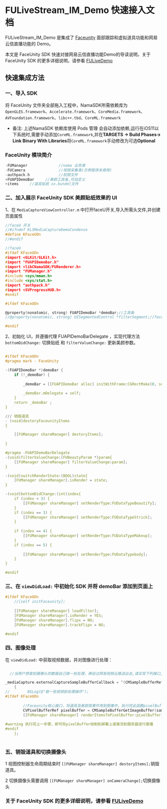 # FULiveStream_IM_Demo 快速接入文档

FULiveStream_IM_Demo 是集成了 [Faceunity](https://github.com/Faceunity/FULiveDemo/tree/dev) 面部跟踪和虚拟道具功能和网易云信直播功能的 Demo。

本文是 FaceUnity SDK 快速对接网易云信直播功能Demo的导读说明，关于 FaceUnity SDK 的更多详细说明，请参看 [FULiveDemo](https://github.com/Faceunity/FULiveDemo/tree/dev)

## 快速集成方法

### 一、导入 SDK

将  FaceUnity  文件夹全部拖入工程中，NamaSDK所需依赖库为 `OpenGLES.framework`、`Accelerate.framework`、`CoreMedia.framework`、`AVFoundation.framework`、`libc++.tbd`、`CoreML.framework`

- 备注: 上述NamaSDK 依赖库使用 Pods 管理 会自动添加依赖,运行在iOS11以下系统时,需要手动添加`CoreML.framework`,并在**TARGETS -> Build Phases-> Link Binary With Libraries**将`CoreML.framework`手动修改为可选**Optional**


### FaceUnity 模块简介
```C
-FUManager              //nama 业务类
-FUCamera               //视频采集类(示例程序未使用)  
-authpack.h             //权限文件
+FUAPIDemoBar     //美颜工具条,可自定义
+items     //道具贴纸 xx.bundel文件

```


### 二、加入展示 FaceUnity SDK 美颜贴纸效果的  UI

1、在 `MediaCaptureViewController.m` 中打开faceU开关,导入所需头文件,并创建页面属性

```C
//faceU 开关
//#ifndef KLSMediaCaptureDemoCondense
#define KFaceUOn
//#endif

//faceU
#ifdef KFaceUOn
#import <GLKit/GLKit.h>
#import "FUAPIDemoBar.h"
#import <libCNamaSDK/FURenderer.h>
#import "FUManager.h"
#include <sys/mman.h>
#include <sys/stat.h>
#import "authpack.h"
#import <SVProgressHUD.h>
#endif

#ifdef KFaceUOn

@property(nonatomic, strong) FUAPIDemoBar *demoBar;//工具条
//@property(nonatomic, strong) UISegmentedControl *filterSegment;//faceU开关

#endif
```

2、初始化 UI，并遵循代理  FUAPIDemoBarDelegate ，实现代理方法 `bottomDidChange:` 切换贴纸 和 `filterValueChange:` 更新美颜参数。

```C

#ifdef KFaceUOn
#pragma mark - FaceUnity

-(FUAPIDemoBar *)demoBar {
    if (!_demoBar) {
        
        _demoBar = [[FUAPIDemoBar alloc] initWithFrame:CGRectMake(0, self.view.frame.size.height - 164 - 231, self.view.frame.size.width, 231)];
        
        _demoBar.mDelegate = self;
    }
    return _demoBar ;
}

/// 销毁道具
- (void)destoryFaceunityItems
{

    [[FUManager shareManager] destoryItems];
    
}

#pragma -FUAPIDemoBarDelegate
-(void)filterValueChange:(FUBeautyParam *)param{
    [[FUManager shareManager] filterValueChange:param];
}

-(void)switchRenderState:(BOOL)state{
    [FUManager shareManager].isRender = state;
}

-(void)bottomDidChange:(int)index{
    if (index < 3) {
        [[FUManager shareManager] setRenderType:FUDataTypeBeautify];
    }
    if (index == 3) {
        [[FUManager shareManager] setRenderType:FUDataTypeStrick];
    }
    
    if (index == 4) {
        [[FUManager shareManager] setRenderType:FUDataTypeMakeup];
    }
    if (index == 5) {
        
        [[FUManager shareManager] setRenderType:FUDataTypebody];
    }
}

#endif

```

### 三、在 `viewDidLoad:` 中初始化 SDK  并将  demoBar 添加到页面上

```C
#ifdef KFaceUOn
    //[self initFaceunity];
        
    [[FUManager shareManager] loadFilter];
    [FUManager shareManager].isRender = YES;
    [FUManager shareManager].flipx = NO;
    [FUManager shareManager].trackFlipx = NO;
     
#endif
```

### 四、图像处理

在 `viewDidLoad:` 中获取视频数据，并对图像进行处理：

```c

  //当用户想拿到摄像头的数据自己做一些处理，再经过网易视频云推送出去,请实现下列接口,在打开preview之前使用，preview看到的将是没有做过任何处理的图像

_mediaCapture.externalCaptureSampleBufferCallback = ^(CMSampleBufferRef sampleBuffer)
    {
//        NSLog(@"做一些视频前处理操作");
#ifdef KFaceUOn
    
        //Faceunity核心接口，将道具及美颜效果作用到图像中，执行完此函数pixelBuffer即包含美颜及贴纸效果
        CVPixelBufferRef pixelBuffer = CMSampleBufferGetImageBuffer(sampleBuffer);
        [[FUManager shareManager] renderItemsToPixelBuffer:pixelBuffer];
        
#warning 执行完上一步骤，即可将pixelBuffer绘制到屏幕上或推流到服务器进行直播
#endif
    };
    
```


### 五、销毁道具和切换摄像头

1 视图控制器生命周期结束时 `[[FUManager shareManager] destoryItems];`销毁道具。

2 切换摄像头需要调用 `[[FUManager shareManager] onCameraChange];`切换摄像头

### 关于 FaceUnity SDK 的更多详细说明，请参看 [FULiveDemo](https://github.com/Faceunity/FULiveDemo/tree/dev)
